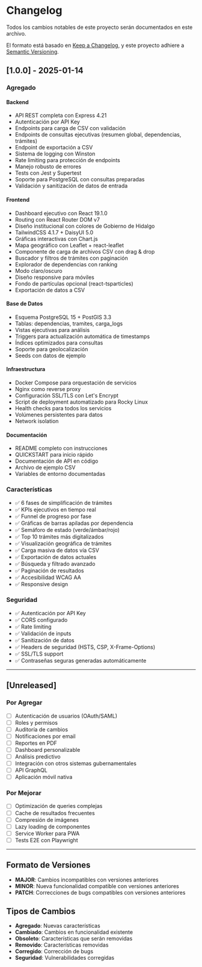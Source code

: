 # Changelog

Todos los cambios notables de este proyecto serán documentados en este archivo.

El formato está basado en [Keep a Changelog](https://keepachangelog.com/es-ES/1.0.0/),
y este proyecto adhiere a [Semantic Versioning](https://semver.org/lang/es/).

## [1.0.0] - 2025-01-14

### Agregado

#### Backend
- API REST completa con Express 4.21
- Autenticación por API Key
- Endpoints para carga de CSV con validación
- Endpoints de consultas ejecutivas (resumen global, dependencias, trámites)
- Endpoint de exportación a CSV
- Sistema de logging con Winston
- Rate limiting para protección de endpoints
- Manejo robusto de errores
- Tests con Jest y Supertest
- Soporte para PostgreSQL con consultas preparadas
- Validación y sanitización de datos de entrada

#### Frontend
- Dashboard ejecutivo con React 19.1.0
- Routing con React Router DOM v7
- Diseño institucional con colores de Gobierno de Hidalgo
- TailwindCSS 4.1.7 + DaisyUI 5.0
- Gráficas interactivas con Chart.js
- Mapa geográfico con Leaflet + react-leaflet
- Componente de carga de archivos CSV con drag & drop
- Buscador y filtros de trámites con paginación
- Explorador de dependencias con ranking
- Modo claro/oscuro
- Diseño responsive para móviles
- Fondo de partículas opcional (react-tsparticles)
- Exportación de datos a CSV

#### Base de Datos
- Esquema PostgreSQL 15 + PostGIS 3.3
- Tablas: dependencias, tramites, carga_logs
- Vistas ejecutivas para análisis
- Triggers para actualización automática de timestamps
- Índices optimizados para consultas
- Soporte para geolocalización
- Seeds con datos de ejemplo

#### Infraestructura
- Docker Compose para orquestación de servicios
- Nginx como reverse proxy
- Configuración SSL/TLS con Let's Encrypt
- Script de deployment automatizado para Rocky Linux
- Health checks para todos los servicios
- Volúmenes persistentes para datos
- Network isolation

#### Documentación
- README completo con instrucciones
- QUICKSTART para inicio rápido
- Documentación de API en código
- Archivo de ejemplo CSV
- Variables de entorno documentadas

### Características

- ✅ 6 fases de simplificación de trámites
- ✅ KPIs ejecutivos en tiempo real
- ✅ Funnel de progreso por fase
- ✅ Gráficas de barras apiladas por dependencia
- ✅ Semáforo de estado (verde/ámbar/rojo)
- ✅ Top 10 trámites más digitalizados
- ✅ Visualización geográfica de trámites
- ✅ Carga masiva de datos vía CSV
- ✅ Exportación de datos actuales
- ✅ Búsqueda y filtrado avanzado
- ✅ Paginación de resultados
- ✅ Accesibilidad WCAG AA
- ✅ Responsive design

### Seguridad

- ✅ Autenticación por API Key
- ✅ CORS configurado
- ✅ Rate limiting
- ✅ Validación de inputs
- ✅ Sanitización de datos
- ✅ Headers de seguridad (HSTS, CSP, X-Frame-Options)
- ✅ SSL/TLS support
- ✅ Contraseñas seguras generadas automáticamente

---

## [Unreleased]

### Por Agregar
- [ ] Autenticación de usuarios (OAuth/SAML)
- [ ] Roles y permisos
- [ ] Auditoría de cambios
- [ ] Notificaciones por email
- [ ] Reportes en PDF
- [ ] Dashboard personalizable
- [ ] Análisis predictivo
- [ ] Integración con otros sistemas gubernamentales
- [ ] API GraphQL
- [ ] Aplicación móvil nativa

### Por Mejorar
- [ ] Optimización de queries complejas
- [ ] Cache de resultados frecuentes
- [ ] Compresión de imágenes
- [ ] Lazy loading de componentes
- [ ] Service Worker para PWA
- [ ] Tests E2E con Playwright

---

## Formato de Versiones

- **MAJOR**: Cambios incompatibles con versiones anteriores
- **MINOR**: Nueva funcionalidad compatible con versiones anteriores
- **PATCH**: Correcciones de bugs compatibles con versiones anteriores

## Tipos de Cambios

- **Agregado**: Nuevas características
- **Cambiado**: Cambios en funcionalidad existente
- **Obsoleto**: Características que serán removidas
- **Removido**: Características removidas
- **Corregido**: Corrección de bugs
- **Seguridad**: Vulnerabilidades corregidas
